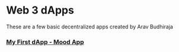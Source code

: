 # Web 3 dApps

These are a few basic decentralized apps created by Arav Budhiraja

### [My First dApp - Mood App](https://arav06.github.io/web3/first-dApp.html)
